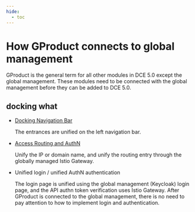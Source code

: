 ```yaml
---
hide:
  - toc
---
```


# How GProduct connects to global management

GProduct is the general term for all other modules in DCE 5.0 except the global management. These modules need to be connected with the global management before they can be added to DCE 5.0.

## docking what

- [Docking Navigation Bar](./nav.md)

    The entrances are unified on the left navigation bar.

- [Access Routing and AuthN](./route-authn.md)

    Unify the IP or domain name, and unify the routing entry through the globally managed Istio Gateway.

- Unified login / unified AuthN authentication

    The login page is unified using the global management (Keycloak) login page, and the API authn token verification uses Istio Gateway.
    After GProduct is connected to the global management, there is no need to pay attention to how to implement login and authentication.